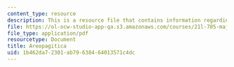 ```yaml
---
content_type: resource
description: This is a resource file that contains information regarding areopagitica.
file: https://ol-ocw-studio-app-qa.s3.amazonaws.com/courses/21l-705-major-authors-john-milton-spring-2008/1b462da72301ab79638464013571c4dc_MIT21L_705S08_aropgtica.pdf
file_type: application/pdf
resourcetype: Document
title: Areopagitica
uid: 1b462da7-2301-ab79-6384-64013571c4dc
---
```

